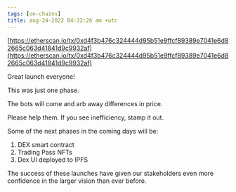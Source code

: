 ```yaml
---
tags: [on-chains]
title: aug-24-2022 04:32:26 am +utc
---
```


[https://etherscan.io/tx/0xd4f3b476c324444d95b51e9ffcf89389e7041e6d82665c063d41841d9c9932af](https://etherscan.io/tx/0xd4f3b476c324444d95b51e9ffcf89389e7041e6d82665c063d41841d9c9932af)

Great launch everyone!

This was just one phase.

The bots will come and arb away differences in price.

Please help them. If you see inefficiency, stamp it out.

Some of the next phases in the coming days will be:

1. DEX smart contract
2. Trading Pass NFTs
3. Dex UI deployed to IPFS

The success of these launches have given our stakeholders even more confidence in the larger vision than ever before.
